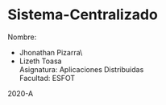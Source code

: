 # Sistema-Centralizado

Nombre: 
* Jhonathan Pizarra\
* Lizeth Toasa\
Asignatura: Aplicaciones Distribuidas\
Facultad: ESFOT

2020-A
